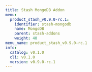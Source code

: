 ```yaml
---
title: Stash MongoDB Addon
menu:
  product_stash_v0.9.0-rc.1:
    identifier: stash-mongodb
    name: MongoDB
    parent: stash-addons
    weight: 40
menu_name: product_stash_v0.9.0-rc.1
info:
  catalog: v0.1.0
  cli: v0.1.0
  version: v0.9.0-rc.1
---
```


